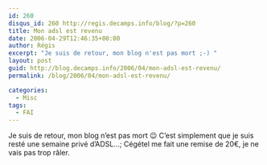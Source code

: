 ```yaml
---
id: 260
disqus_id: 260 http://regis.decamps.info/blog/?p=260
title: Mon adsl est revenu
date: 2006-04-29T12:46:35+00:00
author: Régis
excerpt: "Je suis de retour, mon blog n'est pas mort ;-) "
layout: post
guid: http://blog.decamps.info/2006/04/mon-adsl-est-revenu/
permalink: /blog/2006/04/mon-adsl-est-revenu/

categories:
  - Misc
tags:
  - FAI
---
```

Je suis de retour, mon blog n’est pas mort 😉 C’est simplement que je suis resté une semaine privé d’ADSL…; Cégétel me fait une remise de 20€, je ne vais pas trop râler.
